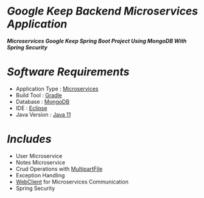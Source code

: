 # _Google Keep Backend Microservices Application_

_**Microservices Google Keep Spring Boot Project Using MongoDB With Spring Security**_

# _Software Requirements_
* Application Type : [Microservices](https://spring.io/microservices)
* Build Tool : [Gradle](https://spring.io/guides/gs/gradle/)
* Database : [MongoDB](https://www.mongodb.com/try/download/community)
* IDE : [Eclipse](https://www.eclipse.org/downloads/)
* Java Version : [Java 11](https://www.oracle.com/in/java/technologies/javase/jdk11-archive-downloads.html)

# _Includes_
* User Microservice
* Notes Microservice
* Crud Operations with [MultipartFile](https://www.baeldung.com/spring-file-upload)
* Exception Handling
* [WebClient](https://www.baeldung.com/spring-5-webclient) for Microservices Communication
* Spring Security
